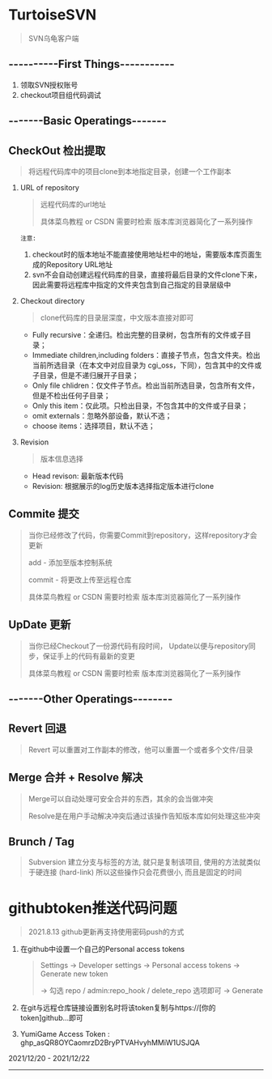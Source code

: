 # TurtoiseSVN

>  SVN乌龟客户端

## ----------First Things-----------

1. 领取SVN授权账号
2. checkout项目组代码调试

## -------Basic Operatings-------

## CheckOut 检出提取

> 将远程代码库中的项目clone到本地指定目录，创建一个工作副本

1. URL of repository

   > 远程代码库的url地址
   >
   > 具体菜鸟教程 or CSDN 需要时检索 版本库浏览器简化了一系列操作

   `注意:`

   1. checkout时的版本地址不能直接使用地址栏中的地址，需要版本库页面生成的Repository URL地址
   2. svn不会自动创建远程代码库的目录，直接将最后目录的文件clone下来，因此需要将远程库中指定的文件夹包含到自己指定的目录层级中

2. Checkout directory

   > clone代码库的目录层深度，中文版本直接对即可

   - Fully recursive：全递归。检出完整的目录树，包含所有的文件或子目录；
   - Immediate children,including folders：直接子节点，包含文件夹。检出当前所选目录（在本文中对应目录为 cgi_oss，下同），包含其中的文件或子目录，但是不递归展开子目录；
   - Only file chlidren：仅文件子节点。检出当前所选目录，包含所有文件，但是不检出任何子目录；
   - Only this item：仅此项。只检出目录，不包含其中的文件或子目录；
   - omit externals：忽略外部设备，默认不选；
   - choose items：选择项目，默认不选；

3. Revision

   > 版本信息选择

   - Head revison: 最新版本代码
   - Revision: 根据展示的log历史版本选择指定版本进行clone

## Commite 提交

> 当你已经修改了代码，你需要Commit到repository，这样repository才会更新
>
> add -  添加至版本控制系统 
>
> commit - 将更改上传至远程仓库
>
> 具体菜鸟教程 or CSDN 需要时检索 版本库浏览器简化了一系列操作

## UpDate 更新

> 当你已经Checkout了一份源代码有段时间， Update以便与repository同步，保证手上的代码有最新的变更
>
> 具体菜鸟教程 or CSDN 需要时检索 版本库浏览器简化了一系列操作

## -------Other Operatings--------

## Revert 回退

> Revert 可以重置对工作副本的修改，他可以重置一个或者多个文件/目录

## Merge 合并 + Resolve 解决

> Merge可以自动处理可安全合并的东西，其余的会当做冲突
>
> Resolve是在用户手动解决冲突后通过该操作告知版本库如何处理这些冲突

## Brunch / Tag

> Subversion 建立分支与标签的方法, 就只是复制该项目, 使用的方法就类似于硬连接 (hard-link) 所以这些操作只会花费很小, 而且是固定的时间

# githubtoken推送代码问题

> 2021.8.13 github更新再支持使用密码push的方式

 1. 在github中设置一个自己的Personal access tokens

    > Settings -> Developer settings -> Personal access tokens -> Generate new token
    >
    > -> 勾选 repo / admin:repo_hook / delete_repo 选项即可 -> Generate

 2. 在git与远程仓库链接设置别名时将该token复制与https://[你的token]github...即可

 3. YumiGame Access Token : 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

2021/12/20 - 2021/12/22 

- - -
